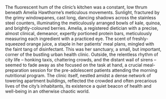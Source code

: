 The fluorescent hum of the clinic’s kitchen was a constant, low thrum beneath Amelia Hawthorne’s meticulous movements.  Sunlight, fractured by the grimy windowpanes, cast long, dancing shadows across the stainless steel counters, illuminating the meticulously arranged bowls of kale, quinoa, and brightly-coloured berries.  Amelia, a registered dietician with a precise, almost clinical, demeanor, expertly portioned protein bars, meticulously measuring each ingredient with a practiced eye.  The scent of freshly-squeezed orange juice, a staple in her patients’ meal plans, mingled with the faint tang of disinfectant.  This was her sanctuary, a small, but important, corner of the bustling urban health clinic.  Outside, the relentless rhythm of city life – honking taxis, chattering crowds, and the distant wail of sirens – seemed to fade away as she focused on the task at hand, a crucial meal-preparation session for the pre-adolescent patients attending the morning nutritional program.  The clinic itself, nestled amidst a dense network of towering apartment buildings, reflected the crowded and often precarious lives of the city’s inhabitants, its existence a quiet beacon of health and well-being in an otherwise chaotic world.
